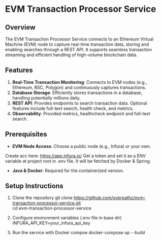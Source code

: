 # EVM Transaction Processor Service

## Overview

The EVM Transaction Processor Service connects to an Ethereum Virtual Machine (EVM) node to capture real-time transaction data, storing and enabling searches through a REST API. It supports seamless transaction streaming and efficient handling of high-volume blockchain data.

## Features

1. **Real-Time Transaction Monitoring**: Connects to EVM nodes (e.g., Ethereum, BSC, Polygon) and continuously captures transactions.
2. **Database Storage**: Efficiently stores transactions in a database, handling potentially millions daily.
3. **REST API**: Provides endpoints to search transaction data. Optional features include full-text search, health check, and metrics.
4. **Observability**: Provided metrics, healthcheck endpoint and full-text search.


## Prerequisites

- **EVM Node Access**: Choose a public node (e.g., Infura) or your own.

Create acc here: https://app.infura.io/
Get a token and set it as a ENV variable at project root in .env file. It will be fetched by Docker & Spring.

- **Java & Docker**: Required for the containerized version.

## Setup Instructions

1. Clone the repository
git clone https://github.com/overpathz/evm-transaction-processor-service.git<br>
cd evm-transaction-processor-service<br>

2. Configure environment variables (.env file in base dir)
INFURA_API_KEY=your_infura_api_key

3. Run the service with Docker compoe
docker-compose up --build
